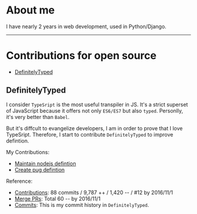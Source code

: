 # About me

I have nearly 2 years in web development, used in Python/Django.

---

# Contributions for open source

* [DefinitelyTyped](#definitelytyped)

## DefinitelyTyped

I consider `TypeSript` is the most useful transpiler in JS. It's a strict superset of JavaScript because it offers not only `ES6/ES7` but also `typed`. Personlly, it's very better than `Babel`.

But it's diffcult to evangelize developers, I am in order to prove that I love TypeSript. Therefore, I start to contribute `DefinitelyTyped` to improve defintion.

My Contributions:
  * [Maintain nodejs defintion](https://github.com/DefinitelyTyped/DefinitelyTyped/pulls?utf8=%E2%9C%93&q=%5Bnode%5D%20in%3Atitle%20is%3Amerged%20is%3Apr%20author%3ATonyPythoneer%20)
  * [Create pug defintion](https://github.com/DefinitelyTyped/DefinitelyTyped/pull/11258)

Reference:

  * [Contributions]: 88 commits / 9,787 ++ / 1,420 -- / #12 by 2016/11/1
  * [Merge PRs]: Total 60 -- by 2016/11/1
  * [Commits]: This is my commit history in `DefinitelyTyped`.

  [Contributions]: <https://github.com/DefinitelyTyped/DefinitelyTyped/graphs/contributors?from=2016-08-02>
  [Merge PRs]: <https://github.com/DefinitelyTyped/DefinitelyTyped/pulls?utf8=%E2%9C%93&q=is%3Amerged%20is%3Apr%20author%3ATonyPythoneer%20>
  [Commits]: <https://github.com/DefinitelyTyped/DefinitelyTyped/commits?author=TonyPythoneer>

